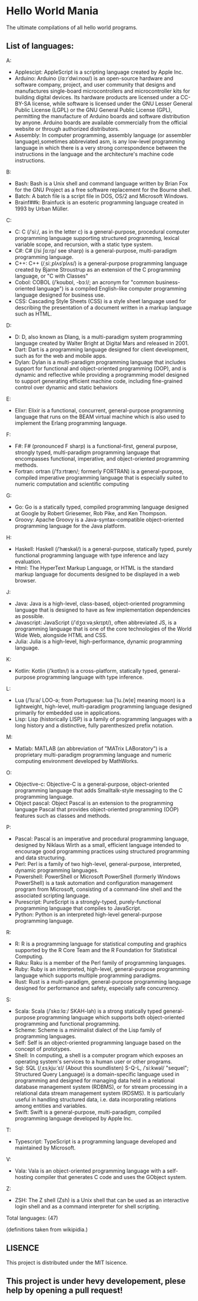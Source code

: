 # Hello World Mania
The ultimate compilations of all hello world programs. 

## List of languages:
A:
- Applescipt: AppleScript is a scripting language created by Apple Inc.
- Arduino: Arduino (/ɑːrˈdwiːnoʊ/) is an open-source hardware and software company, project, and user community that designs and manufactures single-board microcontrollers and microcontroller kits for building digital devices. Its hardware products are licensed under a CC-BY-SA license, while software is licensed under the GNU Lesser General Public License (LGPL) or the GNU General Public License (GPL), permitting the manufacture of Arduino boards and software distribution by anyone. Arduino boards are available commercially from the official website or through authorized distributors. 
- Assembly: In computer programming, assembly language (or assembler language),sometimes abbreviated asm, is any low-level programming language in which there is a very strong correspondence between the instructions in the language and the architecture's machine code instructions.


B:
- Bash: Bash is a Unix shell and command language written by Brian Fox for the GNU Project as a free software replacement for the Bourne shell.
- Batch: A batch file is a script file in DOS, OS/2 and Microsoft Windows.
- Brainf##k: Brainfuck is an esoteric programming language created in 1993 by Urban Müller.

C:
- C: C (/ˈsiː/, as in the letter c) is a general-purpose, procedural computer programming language supporting structured programming, lexical variable scope, and recursion, with a static type system.
- C#: C# (/si ʃɑːrp/ see sharp) is a general-purpose, multi-paradigm programming language.
- C++: C++ (/ˌsiːˌplʌsˈplʌs/) is a general-purpose programming language created by Bjarne Stroustrup as an extension of the C programming language, or "C with  Classes"
- Cobol: COBOL (/ˈkoʊbɒl, -bɔːl/; an acronym for "common business-oriented language") is a compiled English-like computer programming language designed for business use. 
- CSS: Cascading Style Sheets (CSS) is a style sheet language used for describing the presentation of a document written in a markup language such as HTML.

D: 
- D: D, also known as Dlang, is a multi-paradigm system programming language created by Walter Bright at Digital Mars and released in 2001.
- Dart: Dart is a programming language designed for client development, such as for the web and mobile apps.
- Dylan: Dylan is a multi-paradigm programming language that includes support for functional and object-oriented programming (OOP), and is dynamic and reflective while providing a programming model designed to support generating efficient machine code, including fine-grained control over dynamic and static behaviors

E:
- Elixr: Elixir is a functional, concurrent, general-purpose programming language that runs on the BEAM virtual machine which is also used to implement the Erlang programming language.


F: 
- F#: F# (pronounced F sharp) is a functional-first, general purpose, strongly typed, multi-paradigm programming language that encompasses functional, imperative, and object-oriented programming methods. 
- Fortran: ortran (/ˈfɔːrtræn/; formerly FORTRAN) is a general-purpose, compiled imperative programming language that is especially suited to numeric computation and scientific computing

G: 
- Go: Go is a statically typed, compiled programming language designed at Google by Robert Griesemer, Rob Pike, and Ken Thompson.
- Groovy: Apache Groovy is a Java-syntax-compatible object-oriented programming language for the Java platform.

H:
- Haskell: Haskell (/ˈhæskəl/) is a general-purpose, statically typed, purely functional programming language with type inference and lazy evaluation.
- Html: The HyperText Markup Language, or HTML is the standard markup language for documents designed to be displayed in a web browser.


J:
- Java: Java is a high-level, class-based, object-oriented programming language that is designed to have as few implementation dependencies as possible.
- Javascript: JavaScript (/ˈdʒɑːvəˌskrɪpt/), often abbreviated JS, is a programming language that is one of the core technologies of the World Wide Web, alongside HTML and CSS.
- Julia: Julia is a high-level, high-performance, dynamic programming language.

K:
- Kotlin: Kotlin (/ˈkɒtlɪn/) is a cross-platform, statically typed, general-purpose programming language with type inference.

L:
- Lua (/ˈluːə/ LOO-ə; from Portuguese: lua [ˈlu.(w)ɐ] meaning moon) is a lightweight, high-level, multi-paradigm programming language designed primarily for embedded use in applications.
- Lisp: Lisp (historically LISP) is a family of programming languages with a long history and a distinctive, fully parenthesized prefix notation.

M:
- Matlab: MATLAB (an abbreviation of "MATrix LABoratory") is a proprietary multi-paradigm programming language and numeric computing environment developed by MathWorks.

O:
- Objective-c: Objective-C is a general-purpose, object-oriented programming language that adds Smalltalk-style messaging to the C programming language.
- Object pascal: Object Pascal is an extension to the programming language Pascal that provides object-oriented programming (OOP) features such as classes and methods. 

P:
- Pascal: Pascal is an imperative and procedural programming language, designed by Niklaus Wirth as a small, efficient language intended to encourage good programming practices using structured programming and data structuring.
- Perl: Perl is a family of two high-level, general-purpose, interpreted, dynamic programming languages.
- Powershell: PowerShell or Microsoft PowerShell (formerly Windows PowerShell) is a task automation and configuration management program from Microsoft, consisting of a command-line shell and the associated scripting language.
- Purescript: PureScript is a strongly-typed, purely-functional programming language that compiles to JavaScript.
- Python: Python is an interpreted high-level general-purpose programming language.

R:
- R: R is a programming language for statistical computing and graphics supported by the R Core Team and the R Foundation for Statistical Computing.
- Raku: Raku is a member of the Perl family of programming languages.
- Ruby: Ruby is an interpreted, high-level, general-purpose programming language which supports multiple programming paradigms.
- Rust: Rust is a multi-paradigm, general-purpose programming language designed for performance and safety, especially safe concurrency.

S:
- Scala: Scala (/ˈskɑːlɑː/ SKAH-lah) is a strong statically typed general-purpose programming language which supports both object-oriented programming and functional programming.
- Scheme: Scheme is a minimalist dialect of the Lisp family of programming languages.
- Self: Self is an object-oriented programming language based on the concept of prototypes. 
- Shell: In computing, a shell is a computer program which exposes an operating system's services to a human user or other programs.
- Sql: SQL (/ˌɛsˌkjuːˈɛl/ (About this soundlisten) S-Q-L, /ˈsiːkwəl/ "sequel"; Structured Query Language) is a domain-specific language used in programming and designed for managing data held in a relational database management system (RDBMS), or for stream processing in a relational data stream management system (RDSMS). It is particularly useful in handling structured data, i.e. data incorporating relations among entities and variables.
- Swift: Swift is a general-purpose, multi-paradigm, compiled programming language developed by Apple Inc.

T:
- Typescript: TypeScript is a programming language developed and maintained by Microsoft.
  

V: 
- Vala: Vala is an object-oriented programming language with a self-hosting compiler that generates C code and uses the GObject system. 

Z:
- ZSH: The Z shell (Zsh) is a Unix shell that can be used as an interactive login shell and as a command interpreter for shell scripting.

Total languages: (47)

(definitions taken from wikipidia.)

## LISENCE
This project is distributed under the MIT lsicence.

## This project is under hevy developement, plese help by opening a pull request!
